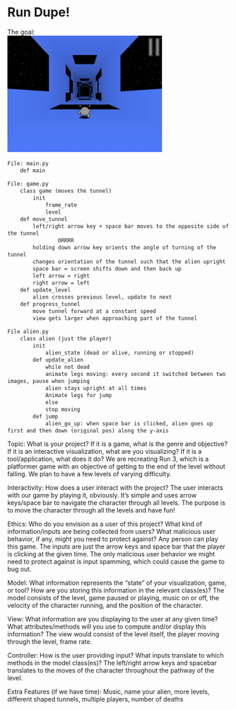 # Run Dupe!
The goal: \
![image dsc](images\run3screen.jpeg)
```
File: main.py
	def main
```
```
File: game.py
	class game (moves the tunnel)
		init
			frame_rate
			level 
	def move_tunnel
		left/right arrow key + space bar moves to the opposite side of the tunnel
				ORRRR
		holding down arrow key orients the angle of turning of the tunnel
		changes orientation of the tunnel such that the alien upright
		space bar = screen shifts down and then back up
		left arrow = right
		right arrow = left
	def update_level
		alien crosses previous level, update to next
	def progress_tunnel
		move tunnel forward at a constant speed
		view gets larger when approaching part of the tunnel
```
```
File alien.py
	class alien (just the player)
		init
			alien_state (dead or alive, running or stopped)
		def update_alien
			while not dead
			animate legs moving: every second it switched between two images, pause when jumping
			alien stays upright at all times
			Animate legs for jump
			else
			stop moving
		def jump
			alien_go_up: when space bar is clicked, alien goes up first and then down (original pos) along the y-axis
```

Topic: What is your project? If it is a game, what is the genre and objective? If it is an interactive visualization, what are you visualizing? If it is a tool/application, what does it do?
We are recreating Run 3, which is a platformer game with an objective of getting to the end of the level without falling. We plan to have a few levels of varying difficulty.

Interactivity: How does a user interact with the project?
The user interacts with our game by playing it, obviously. It’s simple and uses arrow keys/space bar to navigate the character through all levels. The purpose is to move the character through all the levels and have fun!

Ethics: Who do you envision as a user of this project? What kind of information/inputs are being collected from users? What malicious user behavior, if any, might you need to protect against?
Any person can play this game. The inputs are just the arrow keys and space bar that the player is clicking at the given time. The only malicious user behavior we might need to protect against is input spamming, which could cause the game to bug out.

Model: What information represents the “state” of your visualization, game, or tool? How are you storing this information in the relevant class(es)?
The model consists of the level, game paused or playing, music on or off, the velocity of the character running, and the position of the character.


View: What information are you displaying to the user at any given time? What attributes/methods will you use to compute and/or display this information?
The view would consist of the level itself, the player moving through the level, frame rate.

Controller: How is the user providing input? What inputs translate to which methods in the model class(es)?
The left/right arrow keys and spacebar translates to the moves of the character throughout the pathway of the level. 

Extra Features (if we have time):
Music, name your alien, more levels, different shaped tunnels, multiple players, number of deaths
